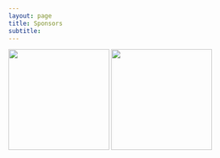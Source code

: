 ```yaml
---
layout: page
title: Sponsors 
subtitle: 
---
```


<a href="https://nutrition.tufts.edu/"><img src="/img/sponsors/friedman_recolor.png" width="200"></a>
<a href="http://environment.tufts.edu/"><img src="/img/sponsors/tie_recolor.png" width="200"></a>
